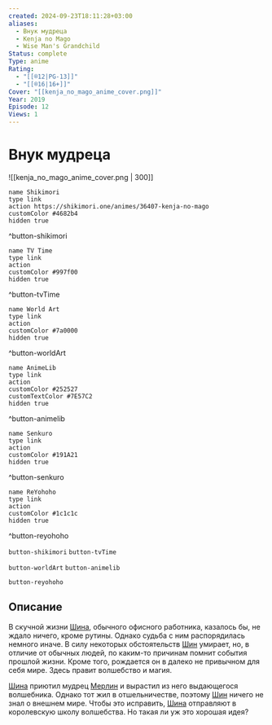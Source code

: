 ```yaml
---
created: 2024-09-23T18:11:28+03:00
aliases:
  - Внук мудреца
  - Kenja no Mago
  - Wise Man's Grandchild
Status: complete
Type: anime
Rating:
  - "[[®️12|PG-13]]"
  - "[[®️16|16+]]"
Cover: "[[kenja_no_mago_anime_cover.png]]"
Year: 2019
Episode: 12
Views: 1
---
```


# Внук мудреца

![[kenja_no_mago_anime_cover.png | 300]]

```button
name Shikimori
type link
action https://shikimori.one/animes/36407-kenja-no-mago
customColor #4682b4
hidden true
```
^button-shikimori

```button
name TV Time
type link
action 
customColor #997f00
hidden true
```
^button-tvTime

```button
name World Art
type link
action 
customColor #7a0000
hidden true
```
^button-worldArt

```button
name AnimeLib
type link
action 
customColor #252527
customTextColor #7E57C2
hidden true
```
^button-animelib

```button
name Senkuro
type link
action 
customColor #191A21
hidden true
```
^button-senkuro

```button
name ReYohoho
type link
action 
customColor #1c1c1c
hidden true
```
^button-reyohoho



`button-shikimori` `button-tvTime`

`button-worldArt` `button-animelib`

`button-reyohoho`

## Описание

В скучной жизни [Шина](https://shikimori.one/characters/150264-shin-wolford), обычного офисного работника, казалось бы, не ждало ничего, кроме рутины. Однако судьба с ним распорядилась немного иначе. В силу некоторых обстоятельств [Шин](https://shikimori.one/characters/150264-shin-wolford) умирает, но, в отличие от обычных людей, по каким-то причинам помнит события прошлой жизни. Кроме того, рождается он в далеко не привычном для себя мире. Здесь правит волшебство и магия.

[Шина](https://shikimori.one/characters/150264-shin-wolford) приютил мудрец [Мерлин](https://shikimori.one/characters/157575-merlin-wolford) и вырастил из него выдающегося волшебника. Однако тот жил в отшельничестве, поэтому [Шин](https://shikimori.one/characters/150264-shin-wolford) ничего не знал о внешнем мире. Чтобы это исправить, [Шина](https://shikimori.one/characters/150264-shin-wolford) отправляют в королевскую школу волшебства. Но такая ли уж это хорошая идея?
